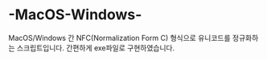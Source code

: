 # -MacOS-Windows-
MacOS/Windows 간 NFC(Normalization Form C) 형식으로 유니코드를 정규화하는 스크립트입니다. 간편하게 exe파일로 구현하였습니다. 
